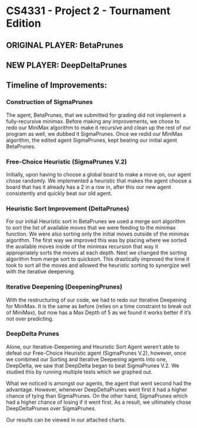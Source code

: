 # CS4331 - Project 2 - Tournament Edition

## ORIGINAL PLAYER: BetaPrunes 
## NEW PLAYER: DeepDeltaPrunes

## Timeline of Improvements:

### Construction of SigmaPrunes
The agent, BetaPrunes, that we submitted for grading did not implement a fully-recursive minimax. Before making any improvements, we chose to redo our MiniMax algorithm to make it recursive and clean up the rest of our program as well, we dubbed it SigmaPrunes. Once we redid our MiniMax algorithm, the edited agent SigmaPrunes, kept beating our initial agent BetaPrunes.  

### Free-Choice Heuristic (SigmaPrunes V.2) 
Initially, upon having to choose a global board to make a move on, our agent chose randomly.
We implemented a heuristic that makes the agent choose a board that has it already has a 2
in a row in, after this our new agent consistently and quickly beat our old agent.

### Heuristic Sort Improvement (DeltaPrunes)
For our initial Heuristic sort in BetaPrunes we used a merge sort algorithm to sort the list of available moves that we were feeding to the minimax function. We were also sorting only the initial moves outside of the minimax algorithm. The first way we improved this was by placing where we sorted the available moves inside of the minimax recursion that way it appropriately sorts the moves at each depth. Next we changed the sorting algorithm from merge sort to quicksort. This drastically improved the time it took to sort all the moves and allowed the heuristic sorting to synergize well with the iterative deepening.

### Iterative Deepening (DeepeningPrunes) 
With the restructuring of our code, we had to redo our Iterative Deepening for MiniMax. It is the same as before (relies on a time constraint to break out of MiniMax), but now has a Max Depth of 5 as we found it works better if it’s not over predicting.

### DeepDelta Prunes
Alone, our Iterative-Deepening and Heuristic Sort Agent weren’t able to defeat our Free-Choice Heuristic agent (SigmaPrunes V.2), however, once we combined our Sorting and Iterative Deepening agents into one, DeepDelta, we saw that DeepDelta began to beat SigmaPrunes V.2. We studied this by running multiple tests which we graphed out.

What we noticed is amongst our agents, the agent that went second had the advantage. However, whenever DeepDeltaPrunes went first it had a higher chance of tying than SigmaPrunes. On the other hand, SigmaPrunes which had a higher chance of losing if it went first. As a result, we ultimately chose DeepDeltaPrunes over SigmaPrunes. 

Our results can be viewed in our attached charts. 
